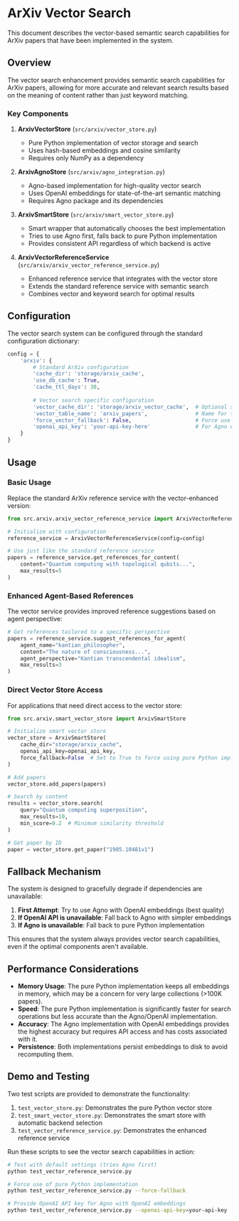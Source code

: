 # ArXiv Vector Search

This document describes the vector-based semantic search capabilities for ArXiv papers that have been implemented in the system.

## Overview

The vector search enhancement provides semantic search capabilities for ArXiv papers, allowing for more accurate and relevant search results based on the meaning of content rather than just keyword matching.

### Key Components

1. **ArxivVectorStore** (`src/arxiv/vector_store.py`)
   - Pure Python implementation of vector storage and search
   - Uses hash-based embeddings and cosine similarity
   - Requires only NumPy as a dependency

2. **ArxivAgnoStore** (`src/arxiv/agno_integration.py`)
   - Agno-based implementation for high-quality vector search
   - Uses OpenAI embeddings for state-of-the-art semantic matching
   - Requires Agno package and its dependencies

3. **ArxivSmartStore** (`src/arxiv/smart_vector_store.py`)
   - Smart wrapper that automatically chooses the best implementation
   - Tries to use Agno first, falls back to pure Python implementation
   - Provides consistent API regardless of which backend is active

4. **ArxivVectorReferenceService** (`src/arxiv/arxiv_vector_reference_service.py`)
   - Enhanced reference service that integrates with the vector store
   - Extends the standard reference service with semantic search
   - Combines vector and keyword search for optimal results

## Configuration

The vector search system can be configured through the standard configuration dictionary:

```python
config = {
    'arxiv': {
        # Standard ArXiv configuration
        'cache_dir': 'storage/arxiv_cache',
        'use_db_cache': True,
        'cache_ttl_days': 30,
        
        # Vector search specific configuration
        'vector_cache_dir': 'storage/arxiv_vector_cache',  # Optional separate directory
        'vector_table_name': 'arxiv_papers',               # Name for the vector table
        'force_vector_fallback': False,                    # Force use of pure Python impl
        'openai_api_key': 'your-api-key-here'              # For Agno with OpenAI embeddings
    }
}
```

## Usage

### Basic Usage

Replace the standard ArXiv reference service with the vector-enhanced version:

```python
from src.arxiv.arxiv_vector_reference_service import ArxivVectorReferenceService

# Initialize with configuration
reference_service = ArxivVectorReferenceService(config=config)

# Use just like the standard reference service
papers = reference_service.get_references_for_content(
    content="Quantum computing with topological qubits...",
    max_results=5
)
```

### Enhanced Agent-Based References

The vector service provides improved reference suggestions based on agent perspective:

```python
# Get references tailored to a specific perspective
papers = reference_service.suggest_references_for_agent(
    agent_name="kantian_philosopher",
    content="The nature of consciousness...",
    agent_perspective="Kantian transcendental idealism",
    max_results=3
)
```

### Direct Vector Store Access

For applications that need direct access to the vector store:

```python
from src.arxiv.smart_vector_store import ArxivSmartStore

# Initialize smart vector store
vector_store = ArxivSmartStore(
    cache_dir="storage/arxiv_cache",
    openai_api_key=openai_api_key,
    force_fallback=False  # Set to True to force using pure Python impl
)

# Add papers
vector_store.add_papers(papers)

# Search by content
results = vector_store.search(
    query="Quantum computing superposition",
    max_results=10,
    min_score=0.2  # Minimum similarity threshold
)

# Get paper by ID
paper = vector_store.get_paper("1905.10481v1")
```

## Fallback Mechanism

The system is designed to gracefully degrade if dependencies are unavailable:

1. **First Attempt**: Try to use Agno with OpenAI embeddings (best quality)
2. **If OpenAI API is unavailable**: Fall back to Agno with simpler embeddings
3. **If Agno is unavailable**: Fall back to pure Python implementation

This ensures that the system always provides vector search capabilities, even if the optimal components aren't available.

## Performance Considerations

- **Memory Usage**: The pure Python implementation keeps all embeddings in memory, which may be a concern for very large collections (>100K papers).
- **Speed**: The pure Python implementation is significantly faster for search operations but less accurate than the Agno/OpenAI implementation.
- **Accuracy**: The Agno implementation with OpenAI embeddings provides the highest accuracy but requires API access and has costs associated with it.
- **Persistence**: Both implementations persist embeddings to disk to avoid recomputing them.

## Demo and Testing

Two test scripts are provided to demonstrate the functionality:

1. `test_vector_store.py`: Demonstrates the pure Python vector store
2. `test_smart_vector_store.py`: Demonstrates the smart store with automatic backend selection
3. `test_vector_reference_service.py`: Demonstrates the enhanced reference service

Run these scripts to see the vector search capabilities in action:

```bash
# Test with default settings (tries Agno first)
python test_vector_reference_service.py

# Force use of pure Python implementation
python test_vector_reference_service.py --force-fallback

# Provide OpenAI API key for Agno with OpenAI embeddings
python test_vector_reference_service.py --openai-api-key=your-api-key

